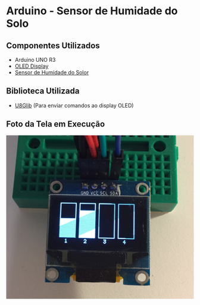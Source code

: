 # Arduino - Sensor de Humidade do Solo

## Componentes Utilizados

- Arduino UNO R3
- [OLED Display](https://www.banggood.com/0_96-Inch-4Pin-White-IIC-I2C-OLED-Display-Module-12864-LED-For-Arduino-p-958196.html)
- [Sensor de Humidade do Solor](https://www.banggood.com/Soil-Hygrometer-Humidity-Detection-Module-Moisture-Sensor-For-Arduino-p-79227.html)

## Biblioteca Utilizada

- [U8Glib](https://github.com/olikraus/u8glib) (Para enviar comandos ao display OLED)

## Foto da Tela em Execução

![Foto da Tela em Execução](ExemploExecucao.jpg)